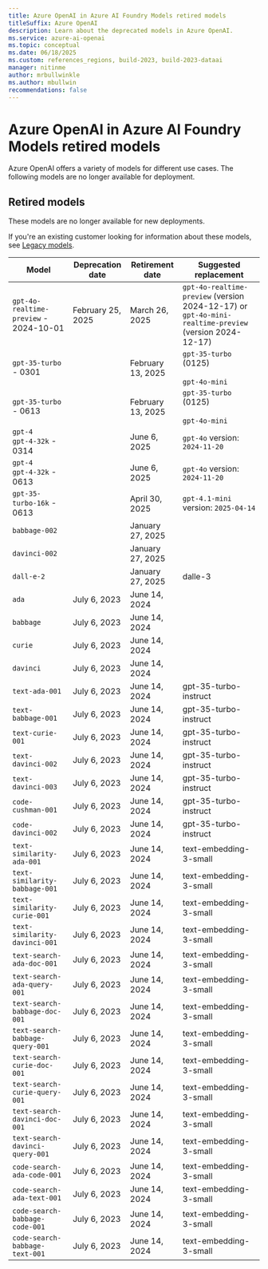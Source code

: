 ```yaml
---
title: Azure OpenAI in Azure AI Foundry Models retired models
titleSuffix: Azure OpenAI
description: Learn about the deprecated models in Azure OpenAI.
ms.service: azure-ai-openai
ms.topic: conceptual
ms.date: 06/18/2025
ms.custom: references_regions, build-2023, build-2023-dataai
manager: nitinme
author: mrbullwinkle 
ms.author: mbullwin 
recommendations: false
---
```


# Azure OpenAI in Azure AI Foundry Models retired models

Azure OpenAI offers a variety of models for different use cases. The following models are no longer available for deployment.

## Retired models

 These models are no longer available for new deployments.

If you're an existing customer looking for information about these models, see [Legacy models](../../concepts/legacy-models.md).

| Model | Deprecation date | Retirement date | Suggested replacement |
| --------- | --------------------- | ------------------- | -------------------- |
| `gpt-4o-realtime-preview` - 2024-10-01 | February 25, 2025 | March 26, 2025 | `gpt-4o-realtime-preview` (version 2024-12-17) or `gpt-4o-mini-realtime-preview` (version 2024-12-17) |
| `gpt-35-turbo` - 0301 | | February 13, 2025   | `gpt-35-turbo` (0125) <br><br> `gpt-4o-mini`  |
| `gpt-35-turbo` - 0613 | | February 13, 2025 | `gpt-35-turbo` (0125) <br><br> `gpt-4o-mini`  |
| `gpt-4`<br>`gpt-4-32k` - 0314 |         | June 6, 2025                       | `gpt-4o` version: `2024-11-20`       |
| `gpt-4`<br>`gpt-4-32k` - 0613 |         | June 6, 2025                       | `gpt-4o` version: `2024-11-20`       |
| `gpt-35-turbo-16k`     - 0613 |         | April  30, 2025                    | `gpt-4.1-mini` version: `2025-04-14` |
| `babbage-002` | | January 27, 2025 |  |
| `davinci-002` | | January 27, 2025 | |
| `dall-e-2`|  | January 27, 2025 | dalle-3 |
| `ada` | July 6, 2023 | June 14, 2024 |  |
| `babbage` | July 6, 2023 | June 14, 2024 |  |
| `curie` | July 6, 2023 | June 14, 2024 | |
| `davinci` | July 6, 2023 | June 14, 2024 |  |
| `text-ada-001` | July 6, 2023 | June 14, 2024 | gpt-35-turbo-instruct |
| `text-babbage-001` | July 6, 2023 | June 14, 2024 | gpt-35-turbo-instruct |
| `text-curie-001` | July 6, 2023 | June 14, 2024 | gpt-35-turbo-instruct |
| `text-davinci-002` | July 6, 2023 | June 14, 2024 | gpt-35-turbo-instruct |
| `text-davinci-003` | July 6, 2023 | June 14, 2024 | gpt-35-turbo-instruct |
| `code-cushman-001` | July 6, 2023 | June 14, 2024 | gpt-35-turbo-instruct |
| `code-davinci-002` | July 6, 2023 | June 14, 2024 | gpt-35-turbo-instruct |
| `text-similarity-ada-001` | July 6, 2023 | June 14, 2024 | text-embedding-3-small |
| `text-similarity-babbage-001` | July 6, 2023 | June 14, 2024 | text-embedding-3-small |
| `text-similarity-curie-001` | July 6, 2023 | June 14, 2024 | text-embedding-3-small |
| `text-similarity-davinci-001` | July 6, 2023 | June 14, 2024 | text-embedding-3-small |
| `text-search-ada-doc-001` | July 6, 2023 | June 14, 2024 | text-embedding-3-small |
| `text-search-ada-query-001` | July 6, 2023 | June 14, 2024 | text-embedding-3-small |
| `text-search-babbage-doc-001` | July 6, 2023 | June 14, 2024 | text-embedding-3-small |
| `text-search-babbage-query-001` | July 6, 2023 | June 14, 2024 | text-embedding-3-small |
| `text-search-curie-doc-001` | July 6, 2023 | June 14, 2024 | text-embedding-3-small |
| `text-search-curie-query-001` | July 6, 2023 | June 14, 2024 | text-embedding-3-small |
| `text-search-davinci-doc-001` | July 6, 2023 | June 14, 2024 | text-embedding-3-small |
| `text-search-davinci-query-001` | July 6, 2023 | June 14, 2024 | text-embedding-3-small |
| `code-search-ada-code-001` | July 6, 2023 | June 14, 2024 | text-embedding-3-small |
| `code-search-ada-text-001` | July 6, 2023 | June 14, 2024 | text-embedding-3-small |
| `code-search-babbage-code-001` | July 6, 2023 | June 14, 2024 | text-embedding-3-small |
| `code-search-babbage-text-001` | July 6, 2023 | June 14, 2024 | text-embedding-3-small |
